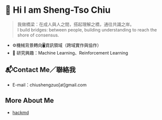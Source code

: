 # 👋 Hi I am Sheng-Tso Chiu

> 我做橋梁：在成人與人之間，搭起理解之橋，通往共識之岸。<br>
> I build bridges: between people, building understanding to reach the shore of consensus.

- ⚙️機械背景轉向🖥️資訊領域（跨域實作與協作）
- 🧪 研究興趣：Machine Learning、Reinforcement Learning

## 📬Contact Me／聯絡我

- E-mail：chiushengzuo[at]gmail.com

## More About Me

- [hackmd](https://hackmd.io/@ZuoTso)
<!--
**ZuoTso/ZuoTso** is a ✨ _special_ ✨ repository because its `README.md` (this file) appears on your GitHub profile.

Here are some ideas to get you started:

- 🔭 I’m currently working on ...
- 🌱 I’m currently learning ...
- 👯 I’m looking to collaborate on ...
- 🤔 I’m looking for help with ...
- 💬 Ask me about ...
- 📫 How to reach me: ...
- 😄 Pronouns: ...
- ⚡ Fun fact: ...
-->

